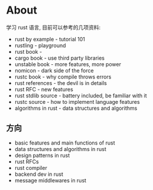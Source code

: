 
# About
学习 rust 语言, 目前可以参考的几项资料:
* rust by example - tutorial 101
* rustling - playground
* rust book - 
* cargo book - use third party libraries
* unstable book - more features, more power
* nomicon - dark side of the force
* rustc book - why compile throws errors
* rust references - the devil is in details
* rust RFC - new features
* rust stdlib source - battery included, be familiar with it
* rustc source - how to implement language features
* algorithms in rust - data structures and algorithms

## 方向
* basic features and main functions of rust
* data structures and algorithms in rust
* design patterns in rust
* rust RFCs
* rust compiler
* backend dev in rust
* message middlewares in rust

